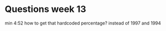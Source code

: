 # Questions week 13

[](https://www.youtube.com/watch?v=1ivHqueaTVo)

min 4:52
how to get that hardcoded percentage? instead of 1997 and 1994
